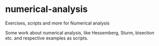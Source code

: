# numerical-analysis
Exercises, scripts and more for Numerical analysis

Some work about numerical analysis, like Hessemberg, Sturm, bisection etc. and respective examples as scripts.
